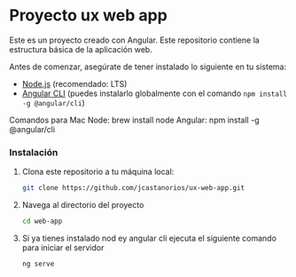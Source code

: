 # Proyecto ux web app

Este es un proyecto creado con Angular. Este repositorio contiene la estructura básica de la aplicación web.

Antes de comenzar, asegúrate de tener instalado lo siguiente en tu sistema:

- [Node.js](https://nodejs.org/) (recomendado: LTS)
- [Angular CLI](https://angular.io/cli) (puedes instalarlo globalmente con el comando `npm install -g @angular/cli`)

Comandos para Mac
Node: brew install node
Angular: npm install -g @angular/cli

  

### Instalación

1. Clona este repositorio a tu máquina local:

   ```bash
   git clone https://github.com/jcastanorios/ux-web-app.git

2. Navega al directorio del proyecto
   ```bash
   cd web-app

3. Si ya tienes instalado nod ey angular cli ejecuta el siguiente comando para  iniciar el servidor
   ```bash
   ng serve


